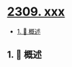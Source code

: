# [2309. xxx](https://github.com/Tdahuyou/TNotes.leetcode/tree/main/notes/2309.%20xxx)

<!-- region:toc -->

- [1. 📝 概述](#1--概述)

<!-- endregion:toc -->

## 1. 📝 概述

